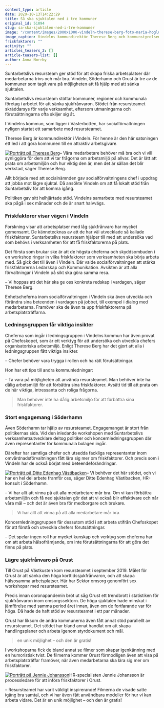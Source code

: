 ```yaml
---
content_type: article
date: 2020-10-13T14:22:29
title: Så ska sjuktalen ned i tre kommuner
original_id: 51094
slug: sa-ska-sjuktalen-ned-i-tre-kommuner
image: "/content/images/2000x1000-vindeln-therese-berg-foto-maria-hoglund-vindeln.jpg"
image_caption: Vindelns kommundirektör Therese Berg och kommunstyrelsens ordförande Mathias Haglund står helhjärtat bakom satsningen på att införa friskfaktorer. Här är de på promenad med företagslotsen Angelica Johansson.
friskfaktorer: ""
activity: ""
articles_teasers_2: []
article-teasers-list: []
author: Anna Norrby
---
```


Suntarbetslivs resursteam ger stöd för att skapa friska arbetsplatser där medarbetarna trivs och mår bra. Vindeln, Söderhamn och Orust är tre av de kommuner som tagit vara på möjligheten att få hjälp med att sänka sjuktalen.

Suntarbetslivs resursteam stöttar kommuner, regioner och kommunala företag i arbetet för att sänka sjukfrånvaron. Stödet från resursteamet skräddarsys för varje verksamhet, eftersom utmaningarna och förutsättningarna ofta skiljer sig åt.

I Vindelns kommun, som ligger i Västerbotten, har socialförvaltningen nyligen startat ett samarbete med resursteamet.

Therese Berg är kommundirektör i Vindeln. För henne är den här satsningen ett led i att göra kommunen till en attraktiv arbetsgivare.

[![Porträtt på Therese Berg](https://www.suntarbetsliv.se/wp-content/uploads/2020/10/200x220-therese-berg-foto-maria-hoglund-vindeln.jpg)](https://www.suntarbetsliv.se/wp-content/uploads/2020/10/200x220-therese-berg-foto-maria-hoglund-vindeln.jpg)– Våra medarbetare behöver må bra och vi vill synliggöra för dem att vi tar frågorna om arbetsmiljö på allvar. Det är lätt att prata om arbetsmiljön och hur viktig den är, men det är sällan det blir verkstad, säger Therese Berg.

Allt började med att socialnämnden gav socialförvaltningens chef i uppdrag att jobba mot lägre sjuktal. Då ansökte Vindeln om att få lokalt stöd från Suntarbetsliv för att komma igång.

Politiken gav sitt helhjärtade stöd. Vindelns samarbete med resursteamet ska pågå i sex månader och de är snart halvvägs.

### Friskfaktorer visar vägen i Vindeln

Forskning visar att arbetsplatser med låg sjukfrånvaro har mycket gemensamt. De kännetecknas av att de har väl utvecklade så kallade friskfaktorer. Suntarbetslivs resursteam hjälper till med att undersöka vad som behövs i verksamheten för att få friskfaktorerna på plats.

Det första som brukar ske är att de högsta cheferna och skyddsombuden i en workshop ringar in vilka friskfaktorer som verksamheten ska börja arbeta med. Så gick det till även i Vindeln. Där valde socialförvaltningen att stärka friskfaktorerna Ledarskap och Kommunikation. Avsikten är att alla förvaltningar i Vindeln på sikt ska göra samma resa.

– Vi hoppas att det här ska ge oss konkreta redskap i vardagen, säger Therese Berg.

Enhetscheferna inom socialförvaltningen i Vindeln ska även utveckla och förändra sina beteenden i vardagen på jobbet, till exempel i dialog med medarbetarna. Framöver ska de även ta upp friskfaktorerna på arbetsplatsträffarna.

### Ledningsgruppen får viktiga insikter

Cheferna som ingår i ledningsgruppen i Vindelns kommun har även provat på Chefoskopet, som är ett verktyg för att undersöka och utveckla chefers organisatoriska arbetsmiljö. Enligt Therese Berg har det gjort att alla i ledningsgruppen fått viktiga insikter.

– Chefer behöver vara trygga i rollen och ha rätt förutsättningar.

Hon har ett tips till andra kommunledningar:

– Ta vara på möjligheten att använda resursteamet. Man behöver inte ha dålig arbetsmiljö för att förbättra sina friskfaktorer. Avsätt tid till att prata om de här viktiga, intressanta och roliga frågorna.

> Man behöver inte ha dålig arbetsmiljö för att förbättra sina friskfaktorer.

### Stort engagemang i Söderhamn

Även Söderhamn tar hjälp av resursteamet. Engagemanget är stort från politikernas sida. Vid den inledande workshopen med Suntarbetslivs verksamhetsutvecklare deltog politiker och koncernledningsgruppen där även representanter för kommunala bolagen ingår.

Därefter har samtliga chefer och utsedda fackliga representanter inom omvårdnadsförvaltningen fått lära sig mer om friskfaktorer. Och precis som i Vindeln har de också börjat med beteendeförändringar.

[![Porträtt på Ditte Edenhag Västibacken](https://www.suntarbetsliv.se/wp-content/uploads/2020/10/200x220-ditte-edenhag-vastibacken.jpg)](https://www.suntarbetsliv.se/wp-content/uploads/2020/10/200x220-ditte-edenhag-vastibacken.jpg)– Vi behöver det här stödet, och vi har en hel del arbete framför oss, säger Ditte Edenhag Västibacken, HR-konsult i Söderhamn.

– Vi har allt att vinna på att alla medarbetare mår bra. Om vi kan förbättra arbetsmiljön och få ned sjuktalen gör det att vi också blir effektivare och når våra mål – och det är även bra för medborgare och brukare.

> Vi har allt att vinna på att alla medarbetare mår bra.

Koncernledningsgruppen får dessutom stöd i att arbeta utifrån Chefoskopet för att förstå och utveckla chefers förutsättningar.

– Det spelar ingen roll hur mycket kunskap och verktyg som cheferna har om att arbeta hälsofrämjande, om inte förutsättningarna för att göra det finns på plats.

### Lägre sjukfrånvaro på Orust

Till Orust på Västkusten kom resursteamet i september 2019. Målet för Orust är att sänka den höga korttidssjukfrånvaron, och att skapa hälsosamma arbetsplatser. Här har Sektor omsorg genomfört sex workshopar med resursteamet.

Precis innan coronapandemin bröt ut såg Orust ett trendbrott i statistiken för sjukfrånvaron inom omsorgssektorn. De höga sjuktalen hade minskat i jämförelse med samma period året innan, även om de fortfarande var för höga. Då hade de haft stöd av resursteamet i ett par månader.

Orust har liksom de andra kommunerna även fått annat stöd parallellt av resursteamet. Det stödet har bland annat handlat om att skapa handlingsplaner och arbeta igenom styrdokument och mål.

> en unik möjlighet – och den är gratis!

I workshoparna fick de bland annat se filmer som skapar igenkänning med en humoristisk tvist. De filmerna kommer Orust förmodligen även att visa på arbetsplatsträffar framöver, när även medarbetarna ska lära sig mer om friskfaktorer.

[![Porträtt på Jennie Johansson](https://www.suntarbetsliv.se/wp-content/uploads/2020/10/200x220-jennie-johansson.jpg)](https://www.suntarbetsliv.se/wp-content/uploads/2020/10/200x220-jennie-johansson.jpg)HR-specialisten Jennie Johansson är processledare för att införa friskfaktorer i Orust.

– Resursteamet har varit väldigt inspirerande! Filmerna de visade satte igång bra samtal, och vi har även fått användbara modeller för hur vi kan arbeta vidare. Det är en unik möjlighet – och den är gratis!
